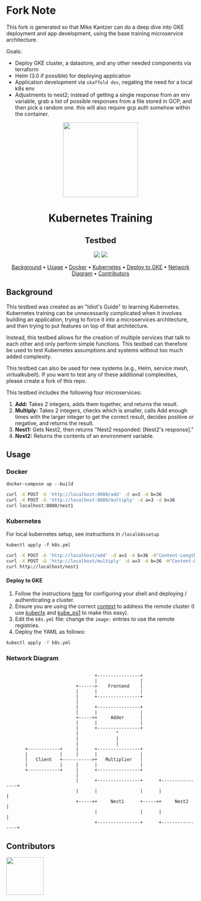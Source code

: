 
# Fork Note
This fork is generated so that Mike Kantzer can do a deep dive into GKE deployment and app development, using the base training microservice architecture. 

Goals:

 * Deploy GKE cluster, a datastore, and any other needed components via terraform
 * Helm (3.0 if possible) for deploying application
 * Application development via `skaffold dev`, negating the need for a local k8s env
 * Adjustments to nest2; instead of getting a single response from an env variable, grab a list of possible responses from a file stored in GCP, and then pick a random one. this will also require gcp auth somehow within the container. 



<!-- Add project logo here -->
<p align="center"><img height="200" src="https://fearless.tech/static/brand/logo_lockup.png"></p>

<h1 align="center">Kubernetes Training</h1>

<h2 align="center">Testbed</h2>

<!-- The badges below are included as examples. Include any relevant badges as desired (e.g., PR badge, license badge, open source badge, status badge) -->

<p align="center">
  <a href="http://makeapullrequest.com" target="blank"><img src="https://img.shields.io/badge/PRs-welcome-brightgreen.svg?style=flat-square"></a>
  <a href="https://github.com/ellerbrock/open-source-badges/" target="blank"><img src="https://badges.frapsoft.com/os/v1/open-source.svg?v=103"></a>
 </p>

<!-- Be sure to update TOC to match final headings -->
<p align="center">
  <a href=#background>Background</a> • 
  <a href=#usage>Usage</a> • 
  <a href=#docker>Docker</a> • 
  <a href=#kubernetes>Kubernetes</a> • 
  <a href=#deploy-to-gke>Deploy to GKE</a> •  
  <a href=#network-diagram>Network Diagram</a> • 
  <a href=#contributors>Contributors</a>
</p>

## Background
This testbed was created as an "Idiot's Guide" to learning Kubernetes. Kubernetes training can be unnecessarily complicated when it involves building an application, trying to force it into a microservices architecture, and then trying to put features on top of that architecture. 

Instead, this testbed allows for the creation of multiple services that talk to each other and only perform simple functions. This testbed can therefore be used to test Kubernetes assumptions and systems without too much added complexity. 

This testbed can also be used for new systems (e.g., Helm, service mesh, virtualkubelt). If you want to test any of these additional complexities, please create a fork of this repo.

This testbed includes the following four microservices:
1. **Add:** Takes 2 integers, adds them together, and returns the result.
2. **Multiply:** Takes 2 integers, checks which is smaller, calls Add enough times with the larger integer to get the correct result, decides positive or negative, and returns the result.
3. **Nest1:** Gets Nest2, then returns "Nest2 responded: [Nest2's response]."
4. **Nest2:** Returns the contents of an environment variable.

## Usage

### Docker

`docker-compose up --build`

```bash
curl -X POST -G 'http://localhost:8080/add' -d a=3 -d b=36
curl -X POST -G 'http://localhost:8080/multiply' -d a=3 -d b=36
curl localhost:8080/nest1
```

### Kubernetes
For local kubernetes setup, see instructions in `/localk8ssetup`

`kubectl apply -f k8s.yml`

```bash
curl -X POST -G 'http://localhost/add' -d a=3 -d b=36 -H"Content-Length:0"
curl -X POST -G 'http://localhost/multiply' -d a=3 -d b=36 -H"Content-Length:0"
curl http://localhost/nest1
```

#### Deploy to GKE

1. Follow the instructions [here](https://cloud.google.com/kubernetes-engine/docs/quickstart) for configuring your shell and deploying / authenticating a cluster.
2. Ensure you are using the correct [context](https://kubernetes.io/docs/tasks/access-application-cluster/configure-access-multiple-clusters/) to address the remote cluster (I use [kubectx](https://github.com/ahmetb/kubectx) and [kube_ps1](https://github.com/jonmosco/kube-ps1) to make this easy).
3. Edit the `k8s.yml` file: change the `image:` entries to use the remote registries.
4. Deploy the YAML as follows:
```bash
kubectl apply -f k8s.yml
```

### Network Diagram
```

                                 +----------------+
                                 |                |
                          +------>    Frontend    |
                          |      |                |
                          |      +----------------+
                          |
                          |      +----------------+
                          |      |                |
                          +----->+     Adder      |
                          |      |                |
                          |      +----------------+
                          |              ^
                          |              |
                          |              |
       +------------+     |      +----------------+
       |            |     |      |                |
       |   Client   +----------->+   Multiplier   |
       |            |     |      |                |
       +------------+     |      +----------------+
                          |
                          |      +----------------+      +----------------+
                          |      |                |      |                |
                          +----->+     Nest1      +----->+     Nest2      |
                                 |                |      |                |
                                 +----------------+      +----------------+
```

## Contributors

<a href="https://github.com/mkantzerFearless" target="blank"><img src="https://avatars0.githubusercontent.com/u/39307507?s=60&v=4" width="100px;"/></a>

